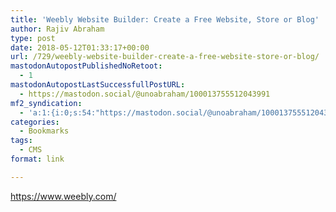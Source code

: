 ```yaml
---
title: 'Weebly Website Builder: Create a Free Website, Store or Blog'
author: Rajiv Abraham
type: post
date: 2018-05-12T01:33:17+00:00
url: /729/weebly-website-builder-create-a-free-website-store-or-blog/
mastodonAutopostPublishedNoRetoot:
  - 1
mastodonAutopostLastSuccessfullPostURL:
  - https://mastodon.social/@unoabraham/100013755512043991
mf2_syndication:
  - 'a:1:{i:0;s:54:"https://mastodon.social/@unoabraham/100013755512043991";}'
categories:
  - Bookmarks
tags:
  - CMS
format: link

---
```

<https://www.weebly.com/>